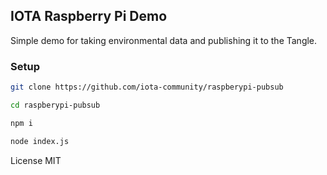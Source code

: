 ## IOTA Raspberry Pi Demo

Simple demo for taking environmental data and publishing it to the Tangle.

### Setup

```bash
git clone https://github.com/iota-community/raspberypi-pubsub

cd raspberypi-pubsub

npm i

node index.js
```

License MIT
